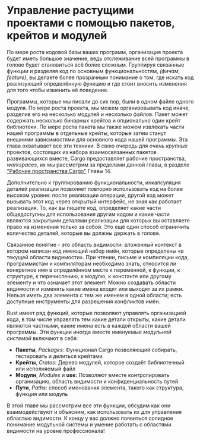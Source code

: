 # Управление растущими проектами с помощью пакетов, крейтов и модулей

По мере роста кодовой базы ваших программ, организация проекта будет иметь большое значение, ведь отслеживание всей программы в голове будет становиться всё более сложным. Группируя связанные функции и разделяя код по основным функциональностям, <em>(фичам, feature)</em>, вы делаете более прозрачным понимание о том, где искать код реализующий определённую функцию и где стоит вносить изменения для того чтобы изменить её поведение.

Программы, которые мы писали до сих пор, были в одном файле одного модуля. По мере роста проекта, мы можем организовывать код иначе, разделив его на несколько модулей и несколько файлов. Пакет может содержать несколько бинарных крейтов и опционально один крейт библиотеки. По мере роста пакета мы также можем извлекать части нашей программы в отдельные крейты, которые затем станут внешними зависимостями для основного кода нашей программы. Эта глава охватывает все эти техники. В свою очередь для <em>очень крупных</em> проектов, состоящих из набора взаимосвязанных пакетов развивающихся вместе, Cargo предоставляет рабочие пространства, <em>workspaces</em>, их мы рассмотрим за пределами данной главы, в разделе ["Рабочие пространства Cargo"]<!--  --> Главы 14.

Дополнительно к группированию функциональности, инкапсуляция деталей реализации позволяет повторно использовать код на более высоком уровне: после реализации операции, другой код может вызывать этот код через открытый интерфейс, не зная как работает реализация. То, как вы пишете код, определяет какие части общедоступны для использования другим кодом и какие части являются закрытыми деталями реализации для которых вы оставляете право на изменения только за собой. Это ещё один способ ограничить количество деталей, которые вы должны держать в голове.

Связанное понятие - это область видимости: вложенный контекст в котором написан код имеющий набор имён, которые определены «в текущей области видимости». При чтении, письме и компиляции кода, программистам и компиляторам необходимо знать, относится ли конкретное имя в определённом месте к переменной, к функции, к структуре, к перечислению, к модулю, к константе или другому элементу и что означает этот элемент. Можно создавать области видимости и изменять какие имена входят или выходят за их рамки. Нельзя иметь два элемента с тем же именем в одной области; есть доступные инструменты для разрешения конфликтов имён.

Rust имеет ряд функций, которые позволяют управлять организацией кода, в том числе управлять тем какие детали открыты, какие детали являются частными, какие имена есть в каждой области вашей программы. Эти функции иногда вместе именуемые *модульной системой* включают в себя:

- **Пакеты**, <em>Packages</em>: Функционал Cargo позволяющий собирать, тестировать и делиться крейтами
- **Крейты**, <em>Crates</em>: Дерево модулей, которое создаёт библиотечный или исполняемый файл
- **Модули**, <em>Modules</em> и **use:** Позволяют вместе контролировать организацию, область видимости и конфиденциальность путей
- **Пути**, <em>Paths</em>: способ именования элемента, такого как структура, функция или модуль

В этой главе мы рассмотрим все эти функции, обсудим как они взаимодействуют и объясним, как использовать их для управления областью видимости. К концу у вас должно появиться солидное понимание модульной системы и умение работать с областями видимости на уровне профессионала!


["Рабочие пространства Cargo"]: ch14-03-cargo-workspaces.html
